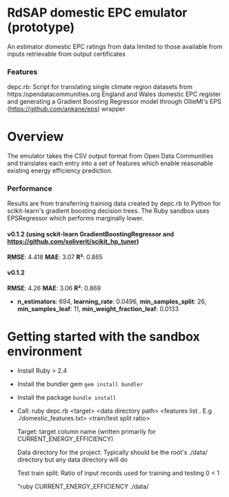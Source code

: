 # RdSAP domestic EPC emulator (prototype)
An estimator domestic EPC ratings from data limited to those available from inputs retrievable from output certificates

### Features
depc.rb: Script for translating single climate region datasets from https:/opendatacommunities.org England and Wales domestic EPC register and generating a Gradient Boosting Regressor model through OllieMl's EPS (https://github.com/ankane/eps) wrapper

# Overview
The emulator takes the CSV output format from Open Data Communities and translates each entry into a set of features which enable reasonable existing energy efficiency prediction.

### Performance
Results are from transferring training data created by depc.rb to Python for scikit-learn's gradient boosting decision trees. The Ruby sandbox uses EPSRegressor which performs marginally lower.

#### v0.1.2 (using sckit-learn GradientBoostingRegressor and https://github.com/soliverit/scikit_hp_tuner)

  **RMSE**: 4.418 **MAE**:  3.07  **R²**:   0.865
#### v0.1.2

  **RMSE**: 4.26 **MAE**:  3.06  **R²**:   0.869
  - **n_estimators**: 694, **learning_rate**: 0.0496, **min_samples_split**: 26, **min_samples_leaf**: 11, **min_weight_fraction_leaf**: 0.0133

# Getting started with the sandbox environment

- Install Ruby > 2.4
- Install the bundler gem `gem install bundler`
- Install the package `bundle install`

- Call: ruby depc.rb \<target\> \<data directory path\> \<features list . E.g ./domestic_features.txt\> \<train/test split ratio\>
  
    Target:                         target column name (written primarily for CURRENT_ENERGY_EFFICIENCY)
  
    Data directory for the project: Typically should be the root's ./data/ directory but any data directory will do
    
    Test train split:               Ratio of input records used for training and testing 0 < 1
  
    "ruby CURRENT_ENERGY_EFFICIENCY ./data/
